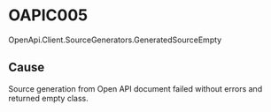 # OAPIC005

OpenApi.Client.SourceGenerators.GeneratedSourceEmpty

## Cause

Source generation from Open API document failed without errors and returned empty class.

